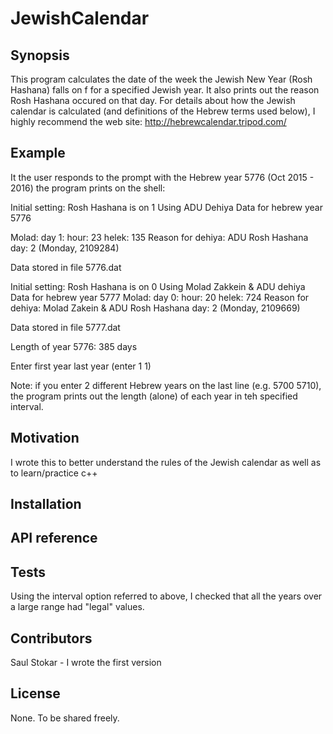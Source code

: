 # JewishCalendar
Synopsis
--------
This program calculates the date of the week the Jewish New Year (Rosh Hashana) falls on f
for a specified Jewish year. It also prints out the reason Rosh Hashana occured on that day.
For details about how the Jewish calendar is calculated (and definitions of the Hebrew terms used below), I highly recommend the web site: http://hebrewcalendar.tripod.com/ 

Example
-------
It the user responds to the prompt with the Hebrew year 5776 (Oct 2015 - 2016) the program prints on the shell:

 Initial setting: Rosh Hashana is on 1
  Using ADU Dehiya
Data for hebrew year 5776
 
 Molad: day 1: hour: 23 helek: 135
 Reason for dehiya: ADU
 Rosh Hashana day: 2 (Monday, 2109284)   

Data stored in file 5776.dat

Initial setting: Rosh Hashana is on 0
Using Molad Zakkein & ADU dehiya
Data for hebrew year 5777
 Molad: day 0: hour: 20 helek: 724
 Reason for dehiya: Molad Zakein & ADU
 Rosh Hashana day: 2 (Monday, 2109669) 
 
 Data stored in file 5777.dat

Length of year 5776: 385 days

Enter first year last year (enter 1 1)

Note: if you enter 2 different Hebrew years on the last line (e.g. 5700 5710), the program prints out the length (alone) of each year in teh specified interval.  

Motivation
----------
I wrote this to better understand the rules of the Jewish calendar as well as to learn/practice c++

Installation
------------

API reference
-------------

Tests
-----
Using the interval option referred to above, I checked that all the years over a large range had "legal" values. 

Contributors
------------
Saul Stokar - I wrote the first version

License 
-------
None. To be shared freely.
 
